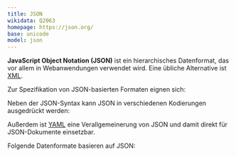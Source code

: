 ```yaml
---
title: JSON
wikidata: Q2063
homepage: https://json.org/
base: unicode
model: json
---
```


**JavaScript Object Notation (JSON)** ist ein hierarchisches Datenformat, das
vor allem in Webanwendungen verwendet wird. Eine übliche Alternative ist
[XML](xml).

Zur Spezifikation von JSON-basierten Formaten eignen sich:

<list-formats for="json"/>

Neben der JSON-Syntax kann JSON in verschiedenen Kodierungen ausgedrückt
werden:

<list-formats model="json" exclude="json"/>

Außerdem ist [YAML](yaml) eine Verallgemeinerung von JSON und damit direkt für
JSON-Dokumente einsetzbar.

Folgende Datenformate basieren auf JSON:

<list-formats base="json"/>


